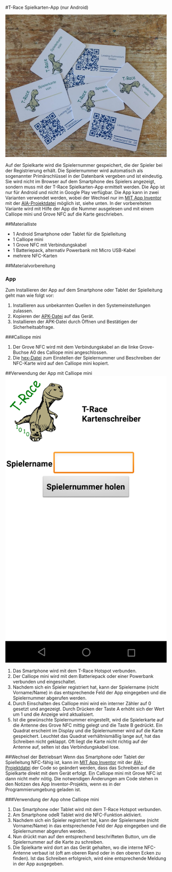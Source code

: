 #T-Race Spielkarten-App (nur Android)

![T-Race Spielkarten](fotos/Spielkarten.jpg?raw=true "T-Race Spielkarten")

Auf der Spielkarte wird die Spielernummer gespeichert, die der Spieler bei der Registrierung erhält.
Die Spielernummer wird automatisch als sogenannter Primärschlüssel in der Datenbank vergeben und ist eindeutig. 
Sie wird nicht im Browser auf dem Smartphone des Spielers angezeigt, sondern muss mit der T-Race Spielkarten-App ermittelt werden.
Die App ist nur für Android und nicht in Google Play verfügbar. 
Die App kann in zwei Varianten verwendet werden, wobei der Wechsel nur im [MIT App Inventor](http://ai2.appinventor.mit.edu/) mit der 
[AIA-Projektdatei](../Sonstiges/Spielerkarte/T_Race_Spielerinfo.aia) möglich ist, siehe unten.
In der vorbereiteten Variante wird mit Hilfe der App die Nummer ausgelesen und mit einem Calliope mini und Grove NFC auf die Karte geschrieben.

##Materialliste
- 1 Android Smartphone oder Tablet für die Spielleitung
- 1 Calliope mini
- 1 Grove NFC mit Verbindungskabel
- 1 Batteriepack, alternativ Powerbank mit Micro USB-Kabel
- mehrere NFC-Karten

##Materialvorbereitung
### App
Zum Installieren der App auf dem Smartphone oder Tablet der Spielleitung geht man wie folgt vor:
1. Installieren aus unbekannten Quellen in den Systemeinstellungen zulassen.
2. Kopieren der [APK-Datei](../Sonstiges/Spielerkarte/T_Race_Spielerinfo.apk?raw=true) auf das Gerät.
3. Installieren der APK-Datei durch Öffnen und Bestätigen der Sicherheitsabfrage.

###Calliope mini
1. Der Grove NFC wird mit dem Verbindungskabel an die linke Grove-Buchse A0 des Calliope mini angeschlossen.
2. Die [hex-Datei](../Sonstiges/Spielerkarte/mini-Spielerkarte.hex?raw=true) zum Einstellen der Spielernummer und Beschreiben der NFC-Karte wird auf den Calliope mini kopiert.
 
##Verwendung der App mit Calliope mini
![T-Race Spielkarten-App](screenshots/Spielkarten-App.png?raw=true "T-Race Spielkarten-App")
1. Das Smartphone wird mit dem T-Race Hotspot verbunden.
2. Der Calliope mini wird mit dem Batteriepack oder einer Powerbank verbunden und eingeschaltet.
3. Nachdem sich ein Spieler registriert hat, kann der Spielername (nicht Vorname/Name) in das entsprechende Feld der App eingegeben und die Spielernummer abgerufen werden.
4. Durch Einschalten des Calliope mini wird ein interner Zähler auf 0 gesetzt und angezeigt. Durch Drücken der Taste A erhöht sich der Wert um 1 und die Anzeige wird aktualisiert.
5. Ist die gewünschte Spielernummer eingestellt, wird die Spielerkarte auf die Antenne des Grove NFC mittig gelegt und die Taste B gedrückt.
Ein Quadrat erscheint im Display und die Spielernummer wird auf die Karte gespeichert. Leuchtet das Quadrat verhältnismäßig lange auf,
 hat das Schreiben nicht geklappt. Oft liegt die Karte nicht richtig auf der Antenne auf, selten ist das Verbindungskabel lose.

##Wechsel der Betriebsart
Wenn das Smartphone oder Tablet der Spielleitung NFC-fähig ist, kann im [MIT App Inventor](http://ai2.appinventor.mit.edu/) mit der 
[AIA-Projektdatei](../Sonstiges/Spielerkarte/T_Race_Spielerinfo.aia) der Code so geändert werden, dass das Schreiben auf die Spielkarte direkt
mit dem Gerät erfolgt. Ein Calliope mini mit Grove NFC ist dann nicht mehr nötig. Die notwendigen Änderungen am Code stehen in den 
Notizen des App Inventor-Projekts, wenn es in der Programmierumgebung geladen ist.

###Verwendung der App ohne Calliope mini
1. Das Smartphone oder Tablet wird mit dem T-Race Hotspot verbunden.
2. Am Smartphone odeR Tablet wird die NFC-Funktion aktiviert.
3. Nachdem sich ein Spieler registriert hat, kann der Spielername (nicht Vorname/Name) in das entsprechende Feld der App eingegeben und die Spielernummer abgerufen werden.
4. Nun drückt man auf den entsprechend beschrifteten Button, um die Spielernummer auf die Karte zu schreiben.
5. Die Spielkarte wird dort an das Gerät gehalten, wo die interne NFC-Antenne verbaut ist (oft am oberen Rand oder in den oberen Ecken zu finden).
 Ist das Schreiben erfolgreich, wird eine entsprechende Meldung in der App ausgegeben.
